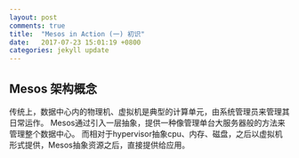 ```yaml
---
layout: post
comments: true
title:  "Mesos in Action (一) 初识"
date:   2017-07-23 15:01:19 +0800
categories: jekyll update
---
```


## Mesos 架构概念

传统上，数据中心内的物理机、虚拟机是典型的计算单元，由系统管理员来管理其日常运作。
Mesos通过引入一层抽象，提供一种像管理单台大服务器般的方法来管理整个数据中心。
而相对于hypervisor抽象cpu、内存、磁盘，之后以虚拟机形式提供，Mesos抽象资源之后，直接提供给应用。
